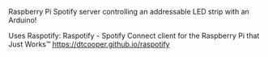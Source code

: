 Raspberry Pi Spotify server controlling an addressable LED strip with an Arduino!

Uses Raspotify:
Raspotify - Spotify Connect client for the Raspberry Pi that Just Works™ https://dtcooper.github.io/raspotify 
